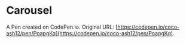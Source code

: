 # Carousel

A Pen created on CodePen.io. Original URL: [https://codepen.io/coco-ash12/pen/PoapgKq](https://codepen.io/coco-ash12/pen/PoapgKq).

